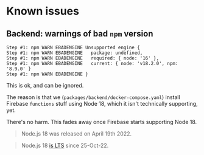 # Known issues

## Backend: warnings of bad `npm` version

```
Step #1: npm WARN EBADENGINE Unsupported engine {
Step #1: npm WARN EBADENGINE   package: undefined,
Step #1: npm WARN EBADENGINE   required: { node: '16' },
Step #1: npm WARN EBADENGINE   current: { node: 'v18.2.0', npm: '8.9.0' }
Step #1: npm WARN EBADENGINE }
```

This is ok, and can be ignored.

The reason is that we (`packages/backend/docker-compose.yaml`) install Firebase `functions` stuff using Node 18, which it isn't technically supporting, yet.

There's no harm. This fades away once Firebase starts supporting Node 18.

>Node.js 18 was released on April 19th 2022.

>Node.js 18 [is LTS](https://nodejs.org/en/about/releases/) since 25-Oct-22.
